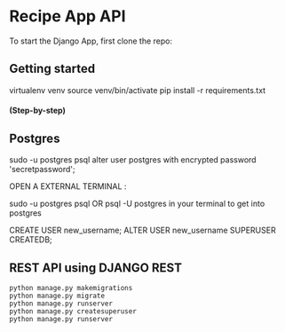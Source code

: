 # Recipe App API
To start the Django App, first clone the repo:

## Getting started
virtualenv venv
source venv/bin/activate
pip install -r requirements.txt

#### (Step-by-step)


## Postgres 
sudo -u postgres psql
alter user postgres with encrypted password 'secretpassword';

OPEN A EXTERNAL TERMINAL : 

sudo -u postgres psql
OR 
psql -U postgres
in your terminal to get into postgres

CREATE USER new_username;
ALTER USER new_username SUPERUSER CREATEDB;


## REST API using DJANGO REST

```
python manage.py makemigrations
python manage.py migrate
python manage.py runserver
python manage.py createsuperuser
python manage.py runserver


```